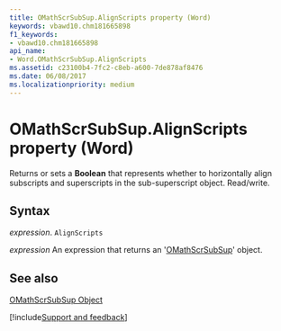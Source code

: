 ```yaml
---
title: OMathScrSubSup.AlignScripts property (Word)
keywords: vbawd10.chm181665898
f1_keywords:
- vbawd10.chm181665898
api_name:
- Word.OMathScrSubSup.AlignScripts
ms.assetid: c23100b4-7fc2-c8eb-a600-7de878af8476
ms.date: 06/08/2017
ms.localizationpriority: medium
---
```



# OMathScrSubSup.AlignScripts property (Word)

Returns or sets a **Boolean** that represents whether to horizontally align subscripts and superscripts in the sub-superscript object. Read/write.


## Syntax

_expression_. `AlignScripts`

 _expression_ An expression that returns an '[OMathScrSubSup](Word.OMathScrSubSup.md)' object.


## See also


[OMathScrSubSup Object](Word.OMathScrSubSup.md)

[!include[Support and feedback](~/includes/feedback-boilerplate.md)]